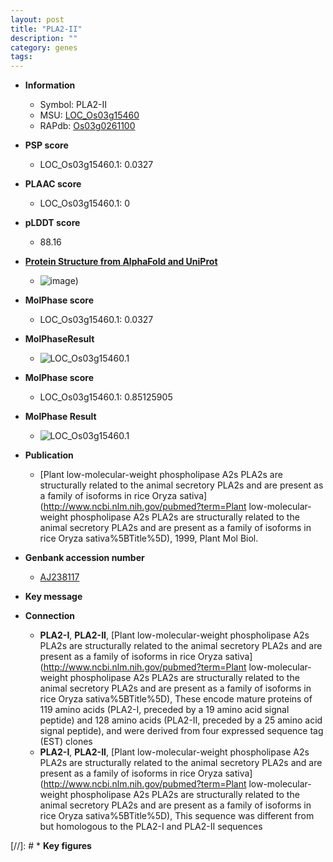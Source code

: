 ```yaml
---
layout: post
title: "PLA2-II"
description: ""
category: genes
tags: 
---
```


* **Information**  
    + Symbol: PLA2-II  
    + MSU: [LOC_Os03g15460](http://rice.plantbiology.msu.edu/cgi-bin/ORF_infopage.cgi?orf=LOC_Os03g15460)  
    + RAPdb: [Os03g0261100](http://rapdb.dna.affrc.go.jp/viewer/gbrowse_details/irgsp1?name=Os03g0261100)  

* **PSP score**  
    + LOC_Os03g15460.1: 0.0327 

* **PLAAC score**  
    + LOC_Os03g15460.1: 0 

* **pLDDT score**
    + 88.16

* **[Protein Structure from AlphaFold and UniProt](https://www.uniprot.org/uniprotkb/Q9XG81/entry#structure)**
    + ![image](https://ricepsp.github.io/images/Q9/AF-Q9XG81-F1.png))

* **MolPhase score**
    + LOC_Os03g15460.1: 0.0327

* **MolPhaseResult**
    + ![LOC_Os03g15460.1](https://ricepsp.github.io/pictures/LOC_Os03g/LOC_Os03g15460.1.png)

* **MolPhase score**
    + LOC_Os03g15460.1: 0.85125905

* **MolPhase Result**
    + ![LOC_Os03g15460.1](https://304243504.github.io/Pictures/LOC_Os03g/LOC_Os03g15460.1.png)

* **Publication**  
    + [Plant low-molecular-weight phospholipase A2s PLA2s are structurally related to the animal secretory PLA2s and are present as a family of isoforms in rice Oryza sativa](http://www.ncbi.nlm.nih.gov/pubmed?term=Plant low-molecular-weight phospholipase A2s PLA2s are structurally related to the animal secretory PLA2s and are present as a family of isoforms in rice Oryza sativa%5BTitle%5D), 1999, Plant Mol Biol.

* **Genbank accession number**  
    + [AJ238117](http://www.ncbi.nlm.nih.gov/nuccore/AJ238117)

* **Key message**  

* **Connection**  
    + __PLA2-I__, __PLA2-II__, [Plant low-molecular-weight phospholipase A2s PLA2s are structurally related to the animal secretory PLA2s and are present as a family of isoforms in rice Oryza sativa](http://www.ncbi.nlm.nih.gov/pubmed?term=Plant low-molecular-weight phospholipase A2s PLA2s are structurally related to the animal secretory PLA2s and are present as a family of isoforms in rice Oryza sativa%5BTitle%5D), These encode mature proteins of 119 amino acids (PLA2-I, preceded by a 19 amino acid signal peptide) and 128 amino acids (PLA2-II, preceded by a 25 amino acid signal peptide), and were derived from four expressed sequence tag (EST) clones
    + __PLA2-I__, __PLA2-II__, [Plant low-molecular-weight phospholipase A2s PLA2s are structurally related to the animal secretory PLA2s and are present as a family of isoforms in rice Oryza sativa](http://www.ncbi.nlm.nih.gov/pubmed?term=Plant low-molecular-weight phospholipase A2s PLA2s are structurally related to the animal secretory PLA2s and are present as a family of isoforms in rice Oryza sativa%5BTitle%5D), This sequence was different from but homologous to the PLA2-I and PLA2-II sequences

[//]: # * **Key figures**  


